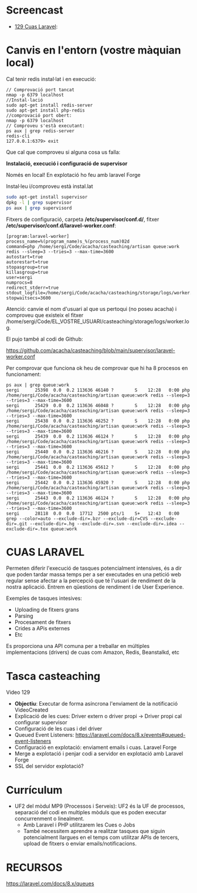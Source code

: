 # Screencast

- [129 Cuas Laravel]():

# Canvis en l'entorn (vostre màquian local)

Cal tenir redis instal·lat i en execució:

```
// Comprovació port tancat
nmap -p 6379 localhost 
//Instal·lació
sudo apt-get install redis-server
sudo apt-get install php-redis
//comprovació port obert:
nmap -p 6379 localhost 
// Comproveu s'està executant:
ps aux | grep redis-server
redis-cli
127.0.0.1:6379> exit
```

Que cal que comproveu si alguna cosa us falla:

**Instalació, execució  i configuració de supervisor**

Només en local! En explotació ho feu amb laravel Forge

Instal·leu i/comproveu està instal.lat

```bash
sudo apt-get install supervisor
dpkg -l | grep supervisor
ps aux | grep supervisord
```

Fitxers de configuració, carpeta **/etc/supervisor/conf.d/**, fitxer **/etc/supervisor/conf.d/laravel-worker.conf**:

```
[program:laravel-worker]
process_name=%(program_name)s_%(process_num)02d
command=php /home/sergi/Code/acacha/casteaching/artisan queue:work redis --sleep=3 --tries=3 --max-time=3600
autostart=true
autorestart=true
stopasgroup=true
killasgroup=true
user=sergi
numprocs=8
redirect_stderr=true
stdout_logfile=/home/sergi/Code/acacha/casteaching/storage/logs/worker.log
stopwaitsecs=3600
```

Atenció: canvie el nom d'usuari al que us pertoqui (no poseu acacha) i comproveu que existeix el fitxer /home/sergi/Code/EL_VOSTRE_USUARI/casteaching/storage/logs/worker.log.

El pujo també al codi de Github:

https://github.com/acacha/casteaching/blob/main/supervisor/laravel-worker.conf

Per comprovar que funciona ok heu de comprovar que hi ha 8 procesos en funcionament:

```
ps aux | grep queue:work 
sergi      25398  0.0  0.2 113636 46140 ?        S    12:28   0:00 php /home/sergi/Code/acacha/casteaching/artisan queue:work redis --sleep=3 --tries=3 --max-time=3600
sergi      25429  0.0  0.2 113636 46048 ?        S    12:28   0:00 php /home/sergi/Code/acacha/casteaching/artisan queue:work redis --sleep=3 --tries=3 --max-time=3600
sergi      25438  0.0  0.2 113636 46252 ?        S    12:28   0:00 php /home/sergi/Code/acacha/casteaching/artisan queue:work redis --sleep=3 --tries=3 --max-time=3600
sergi      25439  0.0  0.2 113636 46124 ?        S    12:28   0:00 php /home/sergi/Code/acacha/casteaching/artisan queue:work redis --sleep=3 --tries=3 --max-time=3600
sergi      25440  0.0  0.2 113636 46216 ?        S    12:28   0:00 php /home/sergi/Code/acacha/casteaching/artisan queue:work redis --sleep=3 --tries=3 --max-time=3600
sergi      25441  0.0  0.2 113636 45612 ?        S    12:28   0:00 php /home/sergi/Code/acacha/casteaching/artisan queue:work redis --sleep=3 --tries=3 --max-time=3600
sergi      25442  0.0  0.2 113636 45920 ?        S    12:28   0:00 php /home/sergi/Code/acacha/casteaching/artisan queue:work redis --sleep=3 --tries=3 --max-time=3600
sergi      25443  0.0  0.2 113636 46124 ?        S    12:28   0:00 php /home/sergi/Code/acacha/casteaching/artisan queue:work redis --sleep=3 --tries=3 --max-time=3600
sergi      28118  0.0  0.0  17712  2500 pts/1    S+   12:43   0:00 grep --color=auto --exclude-dir=.bzr --exclude-dir=CVS --exclude-dir=.git --exclude-dir=.hg --exclude-dir=.svn --exclude-dir=.idea --exclude-dir=.tox queue:work
```


# CUAS LARAVEL

Permeten diferir l'execució de tasques potencialment intensives, és a dir que poden tardar massa temps per a ser executades en una petició web regular sense afectar a la 
percepció que té l'usuari de rendiment de la nostra aplicació. Entrem en qüestions de rendiment i de User Experience.

Exemples de tasques intesives:
- Uploading de fitxers grans
- Parsing
- Procesament de fitxers
- Crides a APis externes
- Etc

Es proporciona una API comuna per a treballar en múltiples implementacions (drivers) de cuas com Amazon, Redis, Beanstalkd, etc

# Tasca casteaching

Video 129
- **Objectiu**: Executar de forma asíncrona l'enviament de la notificació VideoCreated
- Explicació de les cues: Driver extern o driver propi -> Driver propi cal configurar supervisor
- Configuració de les cuas i del driver
- Queued Event Listeners: https://laravel.com/docs/8.x/events#queued-event-listeners
- Configuració en explotació: enviament emails i cuas. Laravel Forge
- Merge a explotació i penjar codi a servidor en explotació amb Laravel Forge
- SSL del servidor explotació?

# Currículum

- UF2 del mòdul MP9 (Processos i Serveis):  UF2 és la UF de processos, separació del codi en multiples mòduls que es poden executar concurrenment o linealment.
  - Amb Laravel i PHP utilitzarem les Cues o Jobs
  - També necessitem aprendre a realitzar tasques que siguin potencialment llargues en el temps com utilitzar APIs de tercers, upload de fitxers o enviar emails/notificacions.

# RECURSOS

https://laravel.com/docs/8.x/queues

